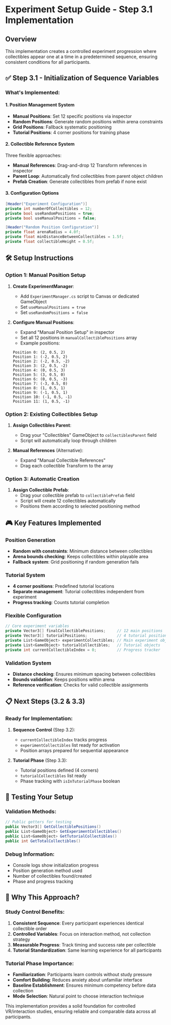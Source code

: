 # Experiment Setup Guide - Step 3.1 Implementation

## Overview
This implementation creates a controlled experiment progression where collectibles appear one at a time in a predetermined sequence, ensuring consistent conditions for all participants.

## ✅ Step 3.1 - Initialization of Sequence Variables

### What's Implemented:

#### 1. **Position Management System**
- **Manual Positions**: Set 12 specific positions via inspector
- **Random Positions**: Generate random positions within arena constraints
- **Grid Positions**: Fallback systematic positioning
- **Tutorial Positions**: 4 corner positions for training phase

#### 2. **Collectible Reference System**
Three flexible approaches:
- **Manual References**: Drag-and-drop 12 Transform references in inspector
- **Parent Loop**: Automatically find collectibles from parent object children
- **Prefab Creation**: Generate collectibles from prefab if none exist

#### 3. **Configuration Options**
```csharp
[Header("Experiment Configuration")]
private int numberOfCollectibles = 12;
private bool useRandomPositions = true;
private bool useManualPositions = false;

[Header("Random Position Configuration")]
private float arenaRadius = 4.0f;
private float minDistanceBetweenCollectibles = 1.5f;
private float collectibleHeight = 0.5f;
```

## 🛠 Setup Instructions

### Option 1: Manual Position Setup
1. **Create ExperimentManager**:
   - Add `ExperimentManager.cs` script to Canvas or dedicated GameObject
   - Set `useManualPositions = true`
   - Set `useRandomPositions = false`

2. **Configure Manual Positions**:
   - Expand "Manual Position Setup" in inspector
   - Set all 12 positions in `manualCollectiblePositions` array
   - Example positions:
   ```
   Position 0: (2, 0.5, 2)
   Position 1: (-2, 0.5, 2)
   Position 2: (-2, 0.5, -2)
   Position 3: (2, 0.5, -2)
   Position 4: (0, 0.5, 3)
   Position 5: (3, 0.5, 0)
   Position 6: (0, 0.5, -3)
   Position 7: (-3, 0.5, 0)
   Position 8: (1, 0.5, 1)
   Position 9: (-1, 0.5, 1)
   Position 10: (-1, 0.5, -1)
   Position 11: (1, 0.5, -1)
   ```

### Option 2: Existing Collectibles Setup
1. **Assign Collectibles Parent**:
   - Drag your "Collectibles" GameObject to `collectiblesParent` field
   - Script will automatically loop through children

2. **Manual References** (Alternative):
   - Expand "Manual Collectible References"
   - Drag each collectible Transform to the array

### Option 3: Automatic Creation
1. **Assign Collectible Prefab**:
   - Drag your collectible prefab to `collectiblePrefab` field
   - Script will create 12 collectibles automatically
   - Positions them according to selected positioning method

## 🎮 Key Features Implemented

### **Position Generation**
- **Random with constraints**: Minimum distance between collectibles
- **Arena bounds checking**: Keeps collectibles within playable area
- **Fallback system**: Grid positioning if random generation fails

### **Tutorial System**
- **4 corner positions**: Predefined tutorial locations
- **Separate management**: Tutorial collectibles independent from experiment
- **Progress tracking**: Counts tutorial completion

### **Flexible Configuration**
```csharp
// Core experiment variables
private Vector3[] finalCollectiblePositions;     // 12 main positions
private Vector3[] tutorialPositions;             // 4 tutorial positions  
private List<GameObject> experimentCollectibles; // Main experiment objects
private List<GameObject> tutorialCollectibles;   // Tutorial objects
private int currentCollectibleIndex = 0;         // Progress tracker
```

### **Validation System**
- **Distance checking**: Ensures minimum spacing between collectibles
- **Bounds validation**: Keeps positions within arena
- **Reference verification**: Checks for valid collectible assignments

## 📋 Next Steps (3.2 & 3.3)

### Ready for Implementation:
1. **Sequence Control** (Step 3.2):
   - `currentCollectibleIndex` tracks progress
   - `experimentCollectibles` list ready for activation
   - Position arrays prepared for sequential appearance

2. **Tutorial Phase** (Step 3.3):
   - Tutorial positions defined (4 corners)
   - `tutorialCollectibles` list ready
   - Phase tracking with `isInTutorialPhase` boolean

## 🧪 Testing Your Setup

### Validation Methods:
```csharp
// Public getters for testing
public Vector3[] GetCollectiblePositions()
public List<GameObject> GetExperimentCollectibles()
public List<GameObject> GetTutorialCollectibles()
public int GetTotalCollectibles()
```

### Debug Information:
- Console logs show initialization progress
- Position generation method used
- Number of collectibles found/created
- Phase and progress tracking

## 🎯 Why This Approach?

### **Study Control Benefits**:
1. **Consistent Sequence**: Every participant experiences identical collectible order
2. **Controlled Variables**: Focus on interaction method, not collection strategy
3. **Measurable Progress**: Track timing and success rate per collectible
4. **Tutorial Standardization**: Same learning experience for all participants

### **Tutorial Phase Importance**:
- **Familiarization**: Participants learn controls without study pressure
- **Comfort Building**: Reduces anxiety about unfamiliar interface
- **Baseline Establishment**: Ensures minimum competency before data collection
- **Mode Selection**: Natural point to choose interaction technique

This implementation provides a solid foundation for controlled VR/interaction studies, ensuring reliable and comparable data across all participants.